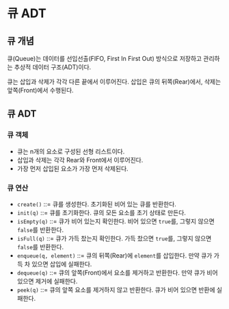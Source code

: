 # 큐 ADT

## 큐 개념

큐(Queue)는 데이터를 선입선출(FIFO, First In First Out) 방식으로 저장하고 관리하는 추상적 데이터 구조(ADT)이다.

큐는 삽입과 삭제가 각각 다른 끝에서 이루어진다. 삽입은 큐의 뒤쪽(Rear)에서, 삭제는 앞쪽(Front)에서 수행된다.

## 큐 ADT

### 큐 객체

- 큐는 n개의 요소로 구성된 선형 리스트이다.
- 삽입과 삭제는 각각 Rear와 Front에서 이루어진다.
- 가장 먼저 삽입된 요소가 가장 먼저 삭제된다.

### 큐 연산

- `create()` ::= 큐를 생성한다. 초기화된 비어 있는 큐를 반환한다.
- `init(q)` ::= 큐를 초기화한다. 큐의 모든 요소를 초기 상태로 만든다.
- `isEmpty(q)` ::= 큐가 비어 있는지 확인한다. 비어 있으면 `true`를, 그렇지 않으면 `false`를 반환한다.
- `isFull(q)` ::= 큐가 가득 찼는지 확인한다. 가득 찼으면 `true`를, 그렇지 않으면 `false`를 반환한다.
- `enqueue(q, element)` ::= 큐의 뒤쪽(Rear)에 `element`를 삽입한다. 만약 큐가 가득 차 있으면 삽입에 실패한다.
- `dequeue(q)` ::= 큐의 앞쪽(Front)에서 요소를 제거하고 반환한다. 만약 큐가 비어 있으면 제거에 실패한다.
- `peek(q)` ::= 큐의 앞쪽 요소를 제거하지 않고 반환한다. 큐가 비어 있으면 반환에 실패한다.
